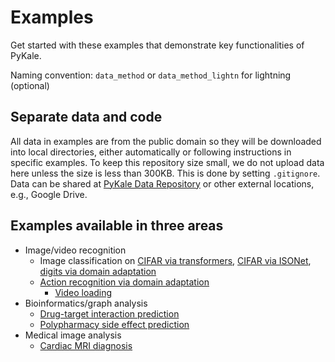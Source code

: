 # Examples

Get started with these examples that demonstrate key functionalities of PyKale.

Naming convention: `data_method` or `data_method_lightn` for lightning (optional)

## Separate data and code

All data in examples are from the public domain so they will be downloaded into local directories, either automatically or following instructions in specific examples. To keep this repository size small, we do not upload data here unless the size is less than 300KB. This is done by setting `.gitignore`. Data can be shared at [PyKale Data Repository](https://github.com/pykale/data) or other external locations, e.g., Google Drive.

## Examples available in three areas

* Image/video recognition
  * Image classification on [CIFAR via transformers](https://github.com/pykale/pykale/tree/master/examples/cifar_cnntransformer), [CIFAR via ISONet](https://github.com/pykale/pykale/tree/master/examples/cifar_isonet), [digits via domain adaptation](https://github.com/pykale/pykale/tree/master/examples/digits_dann_lightn)
  * [Action recognition via domain adaptation](https://github.com/pykale/pykale/tree/master/examples/action_dann_lightn)
    * [Video loading](https://github.com/pykale/pykale/tree/master/examples/video_loading)
* Bioinformatics/graph analysis
  * [Drug-target interaction prediction](https://github.com/pykale/pykale/tree/master/examples/bindingdb_deepdta)
  * [Polypharmacy side effect prediction](https://github.com/pykale/pykale/tree/master/examples/drug_gripnet)
* Medical image analysis
  * [Cardiac MRI diagnosis](https://github.com/pykale/pykale/tree/master/examples/cmri_mpca)
